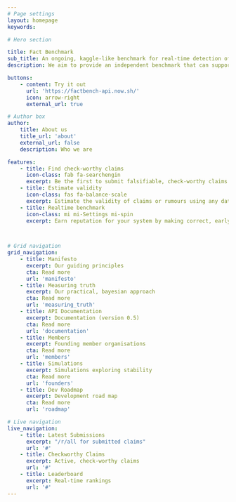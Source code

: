 ```yaml
---
# Page settings
layout: homepage
keywords:

# Hero section

title: Fact Benchmark 
sub_title: An ongoing, kaggle-like benchmark for real-time detection of fake news.
description: We aim to provide an independent benchmark that can support and encourage the development of technologies and procedures for rapid detection and discernment of rumour from fact.

buttons:
    - content: Try it out 
      url: 'https://factbench-api.now.sh/'
      icon: arrow-right
      external_url: true

# Author box
author:
    title: About us 
    title_url: 'about'
    external_url: false
    description: Who we are

features:
    - title: Find check-worthy claims 
      icon-class: fab fa-searchengin
      excerpt: Be the first to submit falsifiable, check-worthy claims or rumors of interest to the general public.
    - title: Estimate validity
      icon-class: fas fa-balance-scale
      excerpt: Estimate the validity of claims or rumours using any data, process or technology you choose to use.
    - title: Realtime benchmark
      icon-class: mi mi-Settings mi-spin
      excerpt: Earn reputation for your system by making correct, early, estimates of the future <a href="../measuring_truth">consensus.</a>  

   

# Grid navigation
grid_navigation:
    - title: Manifesto
      excerpt: Our guiding principles
      cta: Read more
      url: 'manifesto'
    - title: Measuring truth 
      excerpt: Our practical, bayesian approach
      cta: Read more
      url: 'measuring_truth'
    - title: API Documentation 
      excerpt: Documentation (version 0.5)
      cta: Read more
      url: 'documentation'
    - title: Members 
      excerpt: Founding member organisations
      cta: Read more
      url: 'members'
    - title: Simulations 
      excerpt: Simulations exploring stability
      cta: Read more
      url: 'founders'   
    - title: Dev Roadmap 
      excerpt: Development road map
      cta: Read more
      url: 'roadmap'

# Live navigation
live_navigation:
    - title: Latest Submissions
      excerpt: "/r/all for submitted claims"
      url: '#'
    - title: Checkworthy Claims 
      excerpt: Active, check-worthy claims
      url: '#'
    - title: Leaderboard 
      excerpt: Real-time rankings
      url: '#'
---
```

